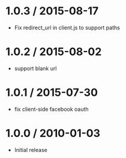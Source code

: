 
1.0.3 / 2015-08-17
==================

  * Fix redirect_url in client.js to support paths

1.0.2 / 2015-08-02
==================

  * support blank url

1.0.1 / 2015-07-30
==================

  * fix client-side facebook oauth

1.0.0 / 2010-01-03
==================

  * Initial release
